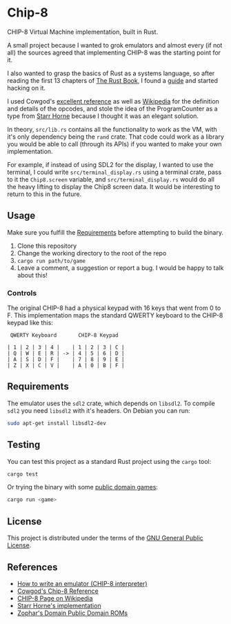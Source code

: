 # Chip-8

CHIP-8 Virtual Machine implementation, built in Rust.

A small project because I wanted to grok emulators and almost every (if not
all) the sources agreed that implementing CHIP-8 was the starting point for it.

I also wanted to grasp the basics of Rust as a systems language, so after
reading the first 13 chapters of [The Rust Book][The Rust Programming
Language], I found a [guide][How to write an emulator (CHIP-8 interpreter)] and
started hacking on it.

I used Cowgod's [excellent reference][Cowgod's Chip-8 Reference] as well as
[Wikipedia][CHIP-8 Page on Wikipedia] for the definition and details of the
opcodes, and stole the idea of the ProgramCounter as a type from [Starr
Horne][Starr Horne's implementation] because I thought it was an elegant solution.

In theory, `src/lib.rs` contains all the functionality to work as the VM, with
it's only dependency being the `rand` crate. That code could work as a library
you would be able to call (through its APIs) if you wanted to make your own
implementation.

For example, if instead of using SDL2 for the display, I wanted to use the
terminal, I could write `src/terminal_display.rs` using a terminal crate, pass
to it the `Chip8.screen` variable, and `src/terminal_display.rs` would do all
the heavy lifting to display the Chip8 screen data. It would be interesting to
return to this in the future.

## Usage

Make sure you fulfill the [Requirements](#requirements) before attempting to build
the binary.

1. Clone this repository
2. Change the working directory to the root of the repo
3. `cargo run path/to/game`
4. Leave a comment, a suggestion or report a bug. I would be happy to talk
   about this!

### Controls

The original CHIP-8 had a physical keypad with 16 keys that went from 0 to F.
This implementation maps the standard QWERTY keyboard to the CHIP-8 keypad like
this:

```
 QWERTY Keyboard       CHIP-8 Keypad

| 1 | 2 | 3 | 4 |    | 1 | 2 | 3 | C |
| Q | W | E | R | -> | 4 | 5 | 6 | D |
| A | S | D | F |    | 7 | 8 | 9 | E |
| Z | X | C | V |    | A | 0 | B | F |
```

## Requirements

The emulator uses the `sdl2` crate, which depends on `libsdl2`. To compile
`sdl2` you need `libsdl2` with it's headers. On Debian you can run:

```sh
sudo apt-get install libsdl2-dev
```

## Testing

You can test this project as a standard Rust project using the `cargo` tool:
```sh
cargo test
```
Or trying the binary with some [public domain games][Zophar's Domain Public Domain ROMs]:
```sh
cargo run <game>
```

## License

This project is distributed under the terms of the [GNU General Public License][GPL].

## References

* [How to write an emulator (CHIP-8 interpreter)]
* [Cowgod's Chip-8 Reference]
* [CHIP-8 Page on Wikipedia]
* [Starr Horne's implementation]
* [Zophar's Domain Public Domain ROMs]

[How to write an emulator (CHIP-8 interpreter)]: http://www.multigesture.net/articles/how-to-write-an-emulator-chip-8-interpreter/
[Cowgod's Chip-8 Reference]: http://devernay.free.fr/hacks/chip8/C8TECH10.HTM
[CHIP-8 Page on Wikipedia]: https://en.wikipedia.org/wiki/CHIP-8
[Starr Horne's implementation]: https://github.com/starrhorne/chip8-rust
[Zophar's Domain Public Domain ROMs]: https://www.zophar.net/pdroms.html
[GPL]: https://www.gnu.org/licenses/gpl.html

[Ruby Quiz 88: Chip-8 Emulator]: https://rubyquiz.com/quiz88.html
[The Rust Programming Language]: https://doc.rust-lang.org/book/index.html

